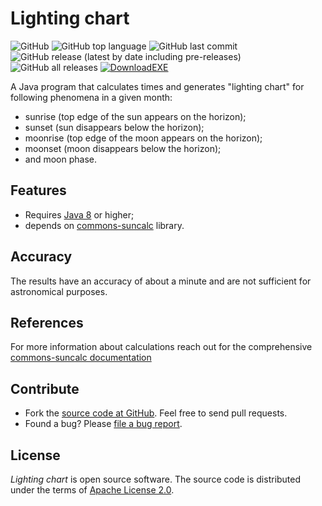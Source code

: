 # Lighting chart
![GitHub](https://img.shields.io/github/license/bartoszreszka/lighting-chart) ![GitHub top language](https://img.shields.io/github/languages/top/bartoszreszka/lighting-chart) ![GitHub last commit](https://img.shields.io/github/last-commit/bartoszreszka/lighting-chart) ![GitHub release (latest by date including pre-releases)](https://img.shields.io/github/v/release/bartoszreszka/lighting-chart?include_prereleases) ![GitHub all releases](https://img.shields.io/github/downloads/bartoszreszka/lighting-chart/total) [![DownloadEXE](https://img.shields.io/badge/download-EXE-blue)](https://github.com/bartoszreszka/lighting-chart/releases/download/v1.1.1/grafik-oswietlenia-v1.1.1.exe)

A Java program that calculates times and generates "lighting chart" for following phenomena in a given month:
- sunrise (top edge of the sun appears on the horizon);
- sunset (sun disappears below the horizon);
- moonrise (top edge of the moon appears on the horizon);
- moonset (moon disappears below the horizon);
- and moon phase.

## Features

- Requires [Java 8](https://www.java.com/pl/) or higher;
- depends on [commons-suncalc](https://github.com/shred/commons-suncalc) library.

## Accuracy

The results have an accuracy of about a minute and are not sufficient for astronomical purposes.

## References

For more information about calculations reach out for the comprehensive [commons-suncalc documentation](https://shredzone.org/maven/commons-suncalc/)

## Contribute

* Fork the [source code at GitHub](https://github.com/bartoszreszka/lighting-chart). Feel free to send pull requests.
* Found a bug? Please [file a bug report](https://github.com/bartoszreszka/lighting-chart/issues).

## License

_Lighting chart_ is open source software. The source code is distributed under the terms of [Apache License 2.0](https://github.com/bartoszreszka/lighting-chart/blob/master/LICENSE.md).
